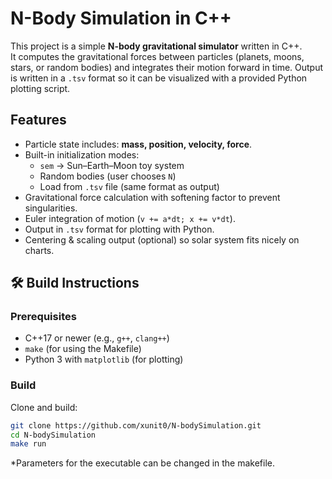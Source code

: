 # N-Body Simulation in C++

This project is a simple **N-body gravitational simulator** written in C++.  
It computes the gravitational forces between particles (planets, moons, stars, or random bodies) and integrates their motion forward in time. Output is written in a `.tsv` format so it can be visualized with a provided Python plotting script.


## Features
- Particle state includes: **mass, position, velocity, force**.
- Built-in initialization modes:
  - `sem` → Sun–Earth–Moon toy system
  - Random bodies (user chooses `N`)
  - Load from `.tsv` file (same format as output)
- Gravitational force calculation with softening factor to prevent singularities.
- Euler integration of motion (`v += a*dt; x += v*dt`).
- Output in `.tsv` format for plotting with Python.
- Centering & scaling output (optional) so solar system fits nicely on charts.


## 🛠️ Build Instructions

### Prerequisites
- C++17 or newer (e.g., `g++`, `clang++`)
- `make` (for using the Makefile)
- Python 3 with `matplotlib` (for plotting)

### Build
Clone and build:
```bash
git clone https://github.com/xunit0/N-bodySimulation.git
cd N-bodySimulation
make run
```

*Parameters for the executable can be changed in the makefile.
